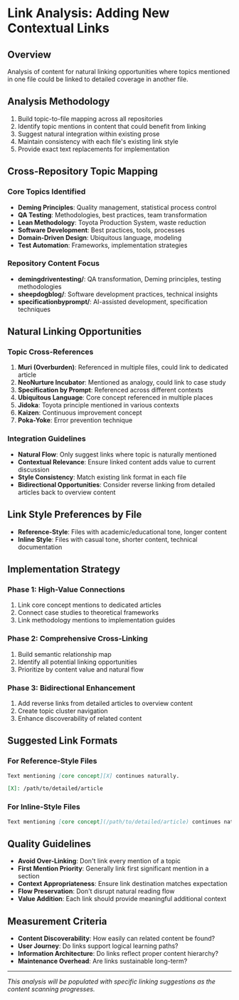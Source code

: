 # Link Analysis: Adding New Contextual Links

## Overview
Analysis of content for natural linking opportunities where topics mentioned in one file could be linked to detailed coverage in another file.

## Analysis Methodology
1. Build topic-to-file mapping across all repositories
2. Identify topic mentions in content that could benefit from linking
3. Suggest natural integration within existing prose
4. Maintain consistency with each file's existing link style
5. Provide exact text replacements for implementation

## Cross-Repository Topic Mapping

### Core Topics Identified
- **Deming Principles**: Quality management, statistical process control
- **QA Testing**: Methodologies, best practices, team transformation
- **Lean Methodology**: Toyota Production System, waste reduction
- **Software Development**: Best practices, tools, processes
- **Domain-Driven Design**: Ubiquitous language, modeling
- **Test Automation**: Frameworks, implementation strategies

### Repository Content Focus
- **demingdriventesting/**: QA transformation, Deming principles, testing methodologies
- **sheepdogblog/**: Software development practices, technical insights
- **specificationbyprompt/**: AI-assisted development, specification techniques

## Natural Linking Opportunities

### Topic Cross-References
1. **Muri (Overburden)**: Referenced in multiple files, could link to dedicated article
2. **NeoNurture Incubator**: Mentioned as analogy, could link to case study
3. **Specification by Prompt**: Referenced across different contexts
4. **Ubiquitous Language**: Core concept referenced in multiple places
5. **Jidoka**: Toyota principle mentioned in various contexts
6. **Kaizen**: Continuous improvement concept
7. **Poka-Yoke**: Error prevention technique

### Integration Guidelines
- **Natural Flow**: Only suggest links where topic is naturally mentioned
- **Contextual Relevance**: Ensure linked content adds value to current discussion
- **Style Consistency**: Match existing link format in each file
- **Bidirectional Opportunities**: Consider reverse linking from detailed articles back to overview content

## Link Style Preferences by File
- **Reference-Style**: Files with academic/educational tone, longer content
- **Inline Style**: Files with casual tone, shorter content, technical documentation

## Implementation Strategy

### Phase 1: High-Value Connections
1. Link core concept mentions to dedicated articles
2. Connect case studies to theoretical frameworks
3. Link methodology mentions to implementation guides

### Phase 2: Comprehensive Cross-Linking
1. Build semantic relationship map
2. Identify all potential linking opportunities
3. Prioritize by content value and natural flow

### Phase 3: Bidirectional Enhancement
1. Add reverse links from detailed articles to overview content
2. Create topic cluster navigation
3. Enhance discoverability of related content

## Suggested Link Formats

### For Reference-Style Files
```markdown
Text mentioning [core concept][X] continues naturally.

[X]: /path/to/detailed/article
```

### For Inline-Style Files
```markdown
Text mentioning [core concept](/path/to/detailed/article) continues naturally.
```

## Quality Guidelines
- **Avoid Over-Linking**: Don't link every mention of a topic
- **First Mention Priority**: Generally link first significant mention in a section
- **Context Appropriateness**: Ensure link destination matches expectation
- **Flow Preservation**: Don't disrupt natural reading flow
- **Value Addition**: Each link should provide meaningful additional context

## Measurement Criteria
- **Content Discoverability**: How easily can related content be found?
- **User Journey**: Do links support logical learning paths?
- **Information Architecture**: Do links reflect proper content hierarchy?
- **Maintenance Overhead**: Are links sustainable long-term?

---
*This analysis will be populated with specific linking suggestions as the content scanning progresses.*